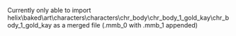 Currently only able to import helix\baked\art\characters\characters\chr_body\chr_body_1_gold_kay\chr_body_1_gold_kay as a merged file (.mmb_0 with .mmb_1 appended)
